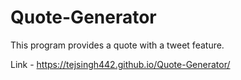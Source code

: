 # Quote-Generator

This program provides a quote with a tweet feature.

Link - https://tejsingh442.github.io/Quote-Generator/

